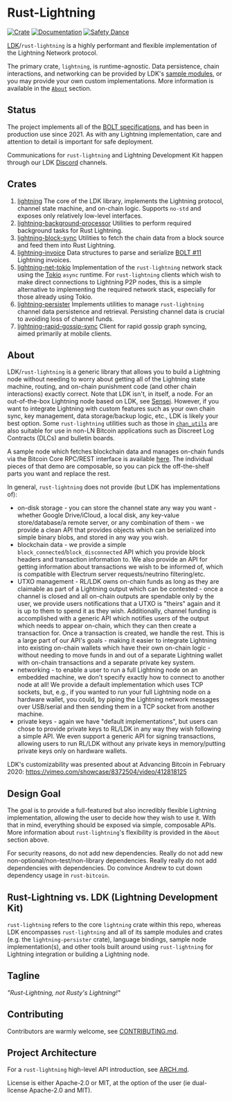 Rust-Lightning
==============

[![Crate](https://img.shields.io/crates/v/lightning.svg?logo=rust)](https://crates.io/crates/lightning)
[![Documentation](https://img.shields.io/static/v1?logo=read-the-docs&label=docs.rs&message=lightning&color=informational)](https://docs.rs/lightning/)
[![Safety Dance](https://img.shields.io/badge/unsafe-forbidden-success.svg)](https://github.com/rust-secure-code/safety-dance/)

[LDK](https://lightningdevkit.org)/`rust-lightning` is a highly performant and flexible 
implementation of the Lightning Network protocol.

The primary crate, `lightning`, is runtime-agnostic. Data persistence, chain interactions,
and networking can be provided by LDK's [sample modules](#crates), or you may provide your
own custom implementations.
More information is available in the [`About`](#about) section.

Status
------
The project implements all of the [BOLT specifications](https://github.com/lightning/bolts),
and has been in production use since 2021. As with any Lightning implementation, care and attention
to detail is important for safe deployment.

Communications for `rust-lightning` and Lightning Development Kit happen through
our LDK [Discord](https://discord.gg/5AcknnMfBw) channels.

Crates
-----------
1. [lightning](./lightning)
  The core of the LDK library, implements the Lightning protocol, channel state machine,
  and on-chain logic. Supports `no-std` and exposes only relatively low-level interfaces.
2. [lightning-background-processor](./lightning-background-processor)
  Utilities to perform required background tasks for Rust Lightning.
3. [lightning-block-sync](./lightning-block-sync)
  Utilities to fetch the chain data from a block source and feed them into Rust Lightning.
4. [lightning-invoice](./lightning-invoice)
  Data structures to parse and serialize
  [BOLT #11](https://github.com/lightning/bolts/blob/master/11-payment-encoding.md)
  Lightning invoices.
5. [lightning-net-tokio](./lightning-net-tokio)
  Implementation of the `rust-lightning` network stack using the
  [Tokio](https://github.com/tokio-rs/tokio) `async` runtime. For `rust-lightning`
  clients which wish to make direct connections to Lightning P2P nodes, this is
  a simple alternative to implementing the required network stack, especially
  for those already using Tokio.
6. [lightning-persister](./lightning-persister)
  Implements utilities to manage `rust-lightning` channel data persistence and retrieval.
  Persisting channel data is crucial to avoiding loss of channel funds.
7. [lightning-rapid-gossip-sync](./lightning-rapid-gossip-sync)
  Client for rapid gossip graph syncing, aimed primarily at mobile clients.

About
-----------
LDK/`rust-lightning` is a generic library that allows you to build a Lightning
node without needing to worry about getting all of the Lightning state machine,
routing, and on-chain punishment code (and other chain interactions) exactly
correct. Note that LDK isn't, in itself, a node. For an out-of-the-box Lightning
node based on LDK, see [Sensei](https://l2.technology/sensei). However, if you
want to integrate Lightning with custom features such as your own chain sync,
key management, data storage/backup logic, etc., LDK is likely your best option.
Some `rust-lightning` utilities such as those in
[`chan_utils`](./lightning/src/ln/chan_utils.rs) are also suitable for use in
non-LN Bitcoin applications such as Discreet Log Contracts (DLCs) and bulletin boards.

A sample node which fetches blockchain data and manages on-chain funds via the
Bitcoin Core RPC/REST interface is available
[here](https://github.com/lightningdevkit/ldk-sample/). The individual pieces of
that demo are composable, so you can pick the off-the-shelf parts you want
and replace the rest.

In general, `rust-lightning` does not provide (but LDK has implementations of):
* on-disk storage - you can store the channel state any way you want - whether
  Google Drive/iCloud, a local disk, any key-value store/database/a remote
  server, or any combination of them - we provide a clean API that provides
  objects which can be serialized into simple binary blobs, and stored in any
  way you wish.
* blockchain data - we provide a simple `block_connected`/`block_disconnected`
  API which you provide block headers and transaction information to. We also
  provide an API for getting information about transactions we wish to be
  informed of, which is compatible with Electrum server requests/neutrino
  filtering/etc.
* UTXO management - RL/LDK owns on-chain funds as long as they are claimable as
  part of a Lightning output which can be contested - once a channel is closed
  and all on-chain outputs are spendable only by the user, we provide users
  notifications that a UTXO is "theirs" again and it is up to them to spend it
  as they wish. Additionally, channel funding is accomplished with a generic API
  which notifies users of the output which needs to appear on-chain, which they
  can then create a transaction for. Once a transaction is created, we handle
  the rest. This is a large part of our API's goals - making it easier to
  integrate Lightning into existing on-chain wallets which have their own
  on-chain logic - without needing to move funds in and out of a separate
  Lightning wallet with on-chain transactions and a separate private key system.
* networking - to enable a user to run a full Lightning node on an embedded
  machine, we don't specify exactly how to connect to another node at all! We
  provide a default implementation which uses TCP sockets, but, e.g., if you
  wanted to run your full Lightning node on a hardware wallet, you could, by
  piping the Lightning network messages over USB/serial and then sending them in
  a TCP socket from another machine.
* private keys - again we have "default implementations", but users can chose to
  provide private keys to RL/LDK in any way they wish following a simple API. We
  even support a generic API for signing transactions, allowing users to run
  RL/LDK without any private keys in memory/putting private keys only on
  hardware wallets.

LDK's customizability was presented about at Advancing Bitcoin in February 2020:
https://vimeo.com/showcase/8372504/video/412818125

Design Goal
-----------
The goal is to provide a full-featured but also incredibly flexible Lightning
implementation, allowing the user to decide how they wish to use it. With that
in mind, everything should be exposed via simple, composable APIs. More
information about `rust-lightning`'s flexibility is provided in the `About`
section above.

For security reasons, do not add new dependencies. Really do not add new
non-optional/non-test/non-library dependencies. Really really do not add
dependencies with dependencies. Do convince Andrew to cut down dependency usage
in `rust-bitcoin`.

Rust-Lightning vs. LDK (Lightning Development Kit)
-------------
`rust-lightning` refers to the core `lightning` crate within this repo, whereas
LDK encompasses `rust-lightning` and all of its sample modules and crates (e.g.
the `lightning-persister` crate), language bindings, sample node
implementation(s), and other tools built around using `rust-lightning` for
Lightning integration or building a Lightning node.

Tagline
-------

*"Rust-Lightning, not Rusty's Lightning!"*

Contributing
------------

Contributors are warmly welcome, see [CONTRIBUTING.md](CONTRIBUTING.md).

Project Architecture
---------------------

For a `rust-lightning` high-level API introduction, see [ARCH.md](ARCH.md).

License is either Apache-2.0 or MIT, at the option of the user (ie dual-license
Apache-2.0 and MIT).
